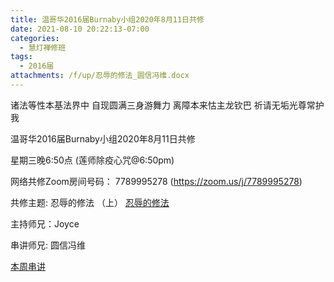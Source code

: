 ```yaml
---
title: 温哥华2016届Burnaby小组2020年8月11日共修
date: 2021-08-10 20:22:13-07:00
categories:
  - 慧灯禅修班
tags:
  - 2016届
attachments: /f/up/忍辱的修法_圆信冯维.docx
---
```

诸法等性本基法界中 自现圆满三身游舞力 离障本来怙主龙钦巴 祈请无垢光尊常护我

温哥华2016届Burnaby小组2020年8月11日共修 

星期三晚6:50点 (莲师除疫心咒@6:50pm)

网络共修Zoom房间号码： 7789995278 (<https://zoom.us/j/7789995278>)

共修主题: 忍辱的修法 （上）
[忍辱的修法](https://www.huidengzhiguang.com/index.php/huideng-jiangtang/fofa-jianxiu/2016-07-21-09-18-12/756-l12024?title=) 


主持师兄：Joyce

串讲师兄: 圆信冯维

[本周串讲](/f/up/忍辱的修法_圆信冯维.docx)
